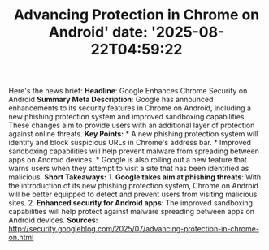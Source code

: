 ﻿---
title: "Advancing Protection in Chrome on Android'
date: '2025-08-22T04:59:22"
category: "Markets"
summary: ""
slug: "advancing protection in chrome on android"
source_urls:
  - "http://security.googleblog.com/2025/07/advancing-protection-in-chrome-on.html"
seo:
  title: "Advancing Protection in Chrome on Android | Hash n Hedge'
  description: '"
  keywords: ["news", "markets", "brief"]
---
Here's the news brief:  **Headline**: Google Enhances Chrome Security on Android  **Summary Meta Description**: Google has announced enhancements to its security features in Chrome on Android, including a new phishing protection system and improved sandboxing capabilities. These changes aim to provide users with an additional layer of protection against online threats.  **Key Points:**  * A new phishing protection system will identify and block suspicious URLs in Chrome's address bar. * Improved sandboxing capabilities will help prevent malware from spreading between apps on Android devices. * Google is also rolling out a new feature that warns users when they attempt to visit a site that has been identified as malicious.  **Short Takeaways:**  1. **Google takes aim at phishing threats**: With the introduction of its new phishing protection system, Chrome on Android will be better equipped to detect and prevent users from visiting malicious sites. 2. **Enhanced security for Android apps**: The improved sandboxing capabilities will help protect against malware spreading between apps on Android devices.  **Sources:** http://security.googleblog.com/2025/07/advancing-protection-in-chrome-on.html 
